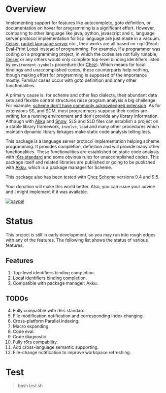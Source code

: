 # Overview

Implementing support for features like autocomplete, goto definition, or documentation on hover for programming is a significant effort. However, comparing to other language like java, python, javascript and c, language server protocol implementation for lisp language are just made in a vacuum. [Geiser](https://gitlab.com/emacs-geiser), [racket language server](https://github.com/theia-ide/racket-language-server) etc., their works are all based on `repl`(Read-Eval-Print Loop) instead of programming. For example, if a programmer was coding on a programming project, in which the codes are not fully runable, [Geiser](https://gitlab.com/emacs-geiser) or any others would only complete top-level binding identifiers listed by `environment-symbols` procedure (for [Chez](https://cisco.github.io/ChezScheme/)). Which means for local bindings and unaccomplished codes, these counterparts help nothing, though making effort for programming is supposed of the importance mostly. Familiar cases occur with goto definition and many other functionalities.

A primary cause is, for scheme and other lisp dialects, their abundant data sets and flexible control structures raise program analysis a big challenge. For example, [scheme don't have commonly acknowledged extension](https://stackoverflow.com/questions/36240629/whats-the-proper-scheme-file-extension). As for extensions SS, and SCM, most programmers suppose their codes are writing for a running environment and don't provide any library information. Although with [Akku](https://akkuscm.org/) and [Snow](http://snow-fort.org/), SLS and SLD files can establish a project on a stable library framework, `involve`, `load` and many other procedures which maintain dynamic library linkages make static code analysis telling less.

This package is a language server protocol implementation helping scheme programming. It provides completion, definition and will provide many other functionalities. These functionalities are established on static code analysis with [r6rs standard](http://www.r6rs.org/) and some obvious rules for unaccomplished codes. This package itself and related libraries are published or going to be published with [Akku](https://akkuscm.org/), which is a package manager for Scheme. 

This package also has been tested with [Chez Scheme](https://cisco.github.io/ChezScheme/) versions 9.4 and 9.5.

Your donation will make this world better. Also, you can issue your advice and I might implement if it was available.

[![paypal](https://www.paypalobjects.com/en_US/i/btn/btn_donateCC_LG.gif)](https://www.paypal.com/paypalme/ufo5260987423/10)

# Status 

This project is still in early development, so you may run into rough edges with any of the features. The following list shows the status of various features.

## Features
1. Top-level identifiers binding completion.
2. Local identifiers binding completion.
3. Compatible with package manager: Akku.

## TODOs

4. Fully compatible with r6rs standard.
5. File modification notification and corresponding index changing.
6. Cross-platform Parallel indexing.
7. Macro expanding.
8. Code eval.
9. Code diagnostic.
10. Fully r6rs compability.
11. Add cross-language semantic supporting.
12. File-change notification to improve workspace refreshing.

# Test
> bash test.sh

